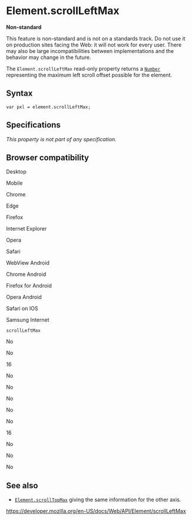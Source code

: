 Element.scrollLeftMax
=====================

**Non-standard**

This feature is non-standard and is not on a standards track. Do not use it on production sites facing the Web: it will not work for every user. There may also be large incompatibilities between implementations and the behavior may change in the future.

The `Element.scrollLeftMax` read-only property returns a [`Number`](https://developer.mozilla.org/en-US/docs/Web/JavaScript/Reference/Global_Objects/Number) representing the maximum left scroll offset possible for the element.

Syntax
------

    var pxl = element.scrollLeftMax;

Specifications
--------------

*This property is not part of any specification.*

Browser compatibility
---------------------

Desktop

Mobile

Chrome

Edge

Firefox

Internet Explorer

Opera

Safari

WebView Android

Chrome Android

Firefox for Android

Opera Android

Safari on IOS

Samsung Internet

`scrollLeftMax`

No

No

16

No

No

No

No

No

16

No

No

No

See also
--------

-   [`Element.scrollTopMax`](scrolltopmax) giving the same information for the other axis.

<a href="https://developer.mozilla.org/en-US/docs/Web/API/Element/scrollLeftMax" class="_attribution-link">https://developer.mozilla.org/en-US/docs/Web/API/Element/scrollLeftMax</a>
